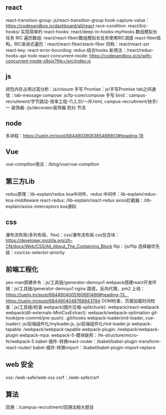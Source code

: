## react
react-transition-group: js/react-transition-group
hook-capture-value：https://codesandbox.io/dashboard/all/react
race-condition: react/biz-hooks/
实现简单的 react-hooks: react/deep-in-hooks-myHooks
数组模拟长任务 RIC 遍历数组: react/react-fiber/数组模拟长任务使用RIC调度
react-fiber结构，RIC渐进式遍历：react/react-fiber/stack-fiber
同构：react/react-ssr
react-key:
react-error-bounding:
redux-结合hooks 新用法：/react/redux-hooks-api-todo
react-concurrent-mode: https://codesandbox.io/s/with-concurrent-mode-s9ojx?file=/src/index.js

## js
闭包内存占用过高分析：js/closure
手写 Promise：js/手写Promise
tab之间通信：tab-message
compose: js/fp-core/compose
手写 bind：campus-recruitment/字节跳动-效率工程-(1,2,3)/一/6.html, campus-recruitment/快手/一
装饰器: /js/decorator装饰器
防抖
节流


## node
多进程：https://juejin.im/post/6844903908385488903#heading-18

## Vue
vue-compition用法：/blog/vue/vue-compition

## 第三方Lib
redux原理：lib-explain/redux
koa中间件、redux 中间件：lib-explain/redux-koa-middleware
react-redux: /lib-explain/react-redux
axios拦截器：/lib-explain/axios-interceptors
koa源码

## css
瀑布流布局(多列布局、flex)：css/瀑布流布局
css包含块：https://developer.mozilla.org/zh-CN/docs/Web/CSS/All_About_The_Containing_Block
flip：/js/flip
选择器优先级：css/css-selector-priority

## 前端工程化
yeo-man搭建命令：js/工具链/generator-demoyo1
webpack搭建react开发环境：js/工具链/generator-demoyo1
nginx 路径，反向代理，pm2 上线：https://juejin.im/post/6844904005160681486#heading-13、https://juejin.im/post/6844904048768843784
DOM检查，页面加载时间检查：js/工具链/检查
webpack(图片压缩-splitchunk): webpack/react-webpack
webpack(dll-externals-MiniCssExtract): webpack/webpack-optimation
git-hook(pre-commit/pre-push): .git/hooks
webpack-loader(md-loader,.vue-loader):  js/前端组件化/myloader.js, js/前端组件化/md-loader.js
webpack-tapable: /webpack/webpack-tapable
webpack-plugin: /webpack/webpack-plugin
webpack-mpa:
webpack-5-模块联邦：/fe-structure/micro-fe/webpack-5
babel-插件-转换react-router：/babel/babel-plugin-transform-react-router/
babel-插件-转换import：/babel/babel-plugin-import-replace



## web 安全
xss: /web-safe/web-xss
csrf：/web-safe/csrf


## 算法
回溯：/campus-recruitment/回溯法相关题目
